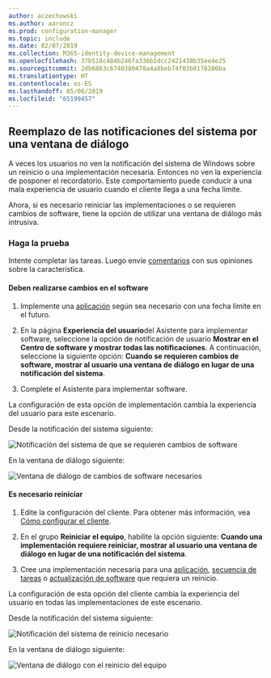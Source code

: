 ```yaml
---
author: aczechowski
ms.author: aaroncz
ms.prod: configuration-manager
ms.topic: include
ms.date: 02/07/2019
ms.collection: M365-identity-device-management
ms.openlocfilehash: 37b518c484b246fa336b1dcc2421438b35ee4e25
ms.sourcegitcommit: 2db6863c6740380478a4a8beb74f03b8178280ba
ms.translationtype: HT
ms.contentlocale: es-ES
ms.lasthandoff: 05/06/2019
ms.locfileid: "65199457"
---
```

## <a name="bkmk_impact"></a> Reemplazo de las notificaciones del sistema por una ventana de diálogo
<!--3555947-->

A veces los usuarios no ven la notificación del sistema de Windows sobre un reinicio o una implementación necesaria. Entonces no ven la experiencia de posponer el recordatorio. Este comportamiento puede conducir a una mala experiencia de usuario cuando el cliente llega a una fecha límite.

Ahora, si es necesario reiniciar las implementaciones o se requieren cambios de software, tiene la opción de utilizar una ventana de diálogo más intrusiva. 


### <a name="try-it-out"></a>Haga la prueba

Intente completar las tareas. Luego envíe [comentarios](/sccm/core/understand/find-help#product-feedback) con sus opiniones sobre la característica.


#### <a name="software-changes-are-required"></a>Deben realizarse cambios en el software

1. Implemente una [aplicación](/sccm/apps/deploy-use/deploy-applications) según sea necesario con una fecha límite en el futuro.  

2. En la página **Experiencia del usuario**del Asistente para implementar software, seleccione la opción de notificación de usuario **Mostrar en el Centro de software y mostrar todas las notificaciones**. A continuación, seleccione la siguiente opción: **Cuando se requieren cambios de software, mostrar al usuario una ventana de diálogo en lugar de una notificación del sistema**.  

3. Complete el Asistente para implementar software.

La configuración de esta opción de implementación cambia la experiencia del usuario para este escenario.

Desde la notificación del sistema siguiente:

![Notificación del sistema de que se requieren cambios de software](../../media/3555947-required-toast.png)  

En la ventana de diálogo siguiente:

![Ventana de diálogo de cambios de software necesarios](../../media/3555947-required-dialog.png)


#### <a name="restart-required"></a>Es necesario reiniciar

1. Edite la configuración del cliente. Para obtener más información, vea [Cómo configurar el cliente](/sccm/core/clients/deploy/configure-client-settings).  

2. En el grupo **Reiniciar el equipo**, habilite la opción siguiente: **Cuando una implementación requiere reiniciar, mostrar al usuario una ventana de diálogo en lugar de una notificación del sistema**.  

3. Cree una implementación necesaria para una [aplicación](/sccm/apps/deploy-use/deploy-applications), [secuencia de tareas](/sccm/osd/deploy-use/deploy-a-task-sequence) o [actualización de software](/sccm/sum/deploy-use/deploy-software-updates) que requiera un reinicio.  

La configuración de esta opción del cliente cambia la experiencia del usuario en todas las implementaciones de este escenario.

Desde la notificación del sistema siguiente:

![Notificación del sistema de reinicio necesario](../../media/3555947-restart-toast.png)  

En la ventana de diálogo siguiente:

![Ventana de diálogo con el reinicio del equipo](../../media/3555947-restart-dialog.png)

